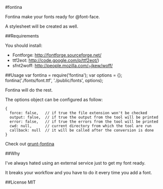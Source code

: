#fontina

Fontina make your fonts ready for @font-face.

A stylesheet will be created as well.

##Requirements

You should install:

 - Fontforge:   http://fontforge.sourceforge.net/
 - ttf2eot:     http://code.google.com/p/ttf2eot/)
 - sfnt2woff:   http://people.mozilla.com/~jkew/woff/

##Usage
    var fontina = require('fontina');
    var options = {};
    fontina('./fonts/font.ttf', './public/fonts', options);

Fontina will do the rest.

The options object can be configured as follow:

    {
      force: false,   // if true the file extension won't be checked
      output: false,  // if true the output from the tool will be printed
      error: false,   // if true the errors from the tool will be printed
      cwd: null,      // current directory from which the tool are run
      callback: null  // it will be called after the conversion is done
    }
    
Check out [grunt-fontina](http://github.com/framp/fontina)
    
##Why

I've always hated using an external service just to get my font ready.

It breaks your workflow and you have to do it every time you add a font.

##License
MIT

